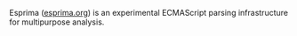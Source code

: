 Esprima ([esprima.org](http://esprima.org)) is an experimental ECMAScript
parsing infrastructure for multipurpose analysis.
